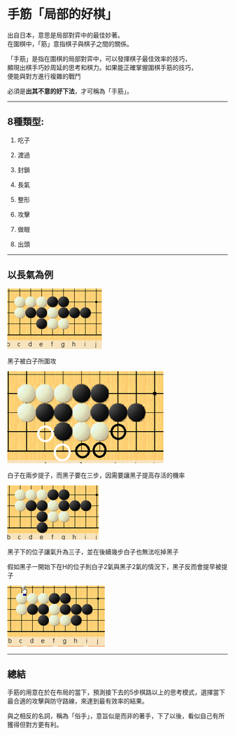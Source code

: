 # **手筋「局部的好棋」**

出自日本，意思是局部對弈中的最佳妙著。  
在圍棋中，「筋」意指棋子與棋子之間的關係。

「手筋」是指在圍棋的局部對弈中，可以發揮棋子最佳效率的技巧，  
顯現出棋手巧妙周延的思考和棋力。如果能正確掌握圍棋手筋的技巧，  
便能與對方進行複雜的戰鬥

  
必須是**出其不意的好下法**，才可稱為「手筋」。

---

## 8種類型:

1. 吃子

2. 渡過

3. 封鎖

4. 長氣

5. 整形

6. 攻擊

7. 做眼

8. 出頭

---

## 以長氣為例

![](/assets/import.png)



黑子被白子所圍攻

![](/assets/import2.png)

白子在兩步提子，而黑子要在三步，因需要讓黑子提高存活的機率

![](/assets/import3.png)

黑子下的位子讓氣升為三子，並在後續幾步白子也無法吃掉黑子



假如黑子一開始下在H的位子則白子2氣與黑子2氣的情況下，黑子反而會提早被提子

![](/assets/import4.png)



---

## **總結**

手筋的用意在於在布局的當下，預測接下去的5步棋路以上的思考模式，選擇當下最合適的攻擊與防守路線，來達到最有效率的結果。



與之相反的名詞，稱為「俗手」，意旨似是而非的著手，下了以後，看似自己有所獲得但對方更有利。



